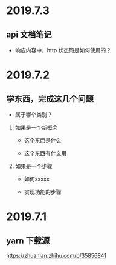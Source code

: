 
# 2019.7.3

## api 文档笔记

- 响应内容中，http 状态码是如何使用的？
    
# 2019.7.2

## 学东西，完成这几个问题

- 属于哪个类别？

1. 如果是一个新概念

    - 这个东西是什么
    
    - 这个东西有什么用

2. 如果是一个步骤

   - 如何xxxxx
   
   - 实现功能的步骤

# 2019.7.1

## yarn 下载源

https://zhuanlan.zhihu.com/p/35856841
